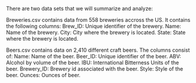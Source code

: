 There are two data sets that we will summarize and analyze: 

Breweries.csv contains data from 558 breweries accross the US.  It contains the following columns:
Brew_ID: Unique identifier of the brewery.
Name: Name of the brewery.
City: City where the brewery is located.
State: State where the brewery is located.

Beers.csv contains data on 2,410 different craft beers. The columns consist of:
Name: Name of the beer.
Beer_ID: Unique identifier of the beer.
ABV: Alcohol by volume of the beer.
IBU: International Bitterness Units of the beer.
Brewery_ID: Brewery id associated with the beer.
Style: Style of the beer.
Ounces: Ounces of beer.
